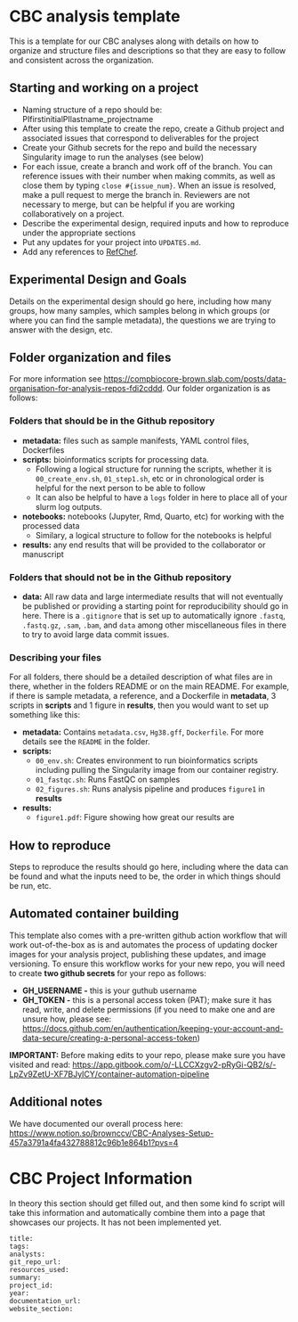 # CBC analysis template

This is a template for our CBC analyses along with details on how to organize and structure files and descriptions so that they are easy to follow and consistent across the organization.

## Starting and working on a project

 * Naming structure of a repo should be: PIfirstinitialPIlastname_projectname
 * After using this template to create the repo, create a Github project and associated issues that correspond to deliverables for the project
 * Create your Github secrets for the repo and build the necessary Singularity image to run the analyses (see below)
 * For each issue, create a branch and work off of the branch. You can reference issues with their number when making commits, as well as close them by typing `close #{issue_num}`. When an issue is resolved, make a pull request to merge the branch in. Reviewers are not necessary to merge, but can be helpful if you are working collaboratively on a project.
 * Describe the experimental design, required inputs and how to reproduce under the appropriate sections
 * Put any updates for your project into `UPDATES.md`.
 * Add any references to [RefChef](https://github.com/compbiocore/refchef).

## Experimental Design and Goals

Details on the experimental design should go here, including how many groups, how many samples, which samples belong in which groups (or where you can find the sample metadata), the questions we are trying to answer with the design, etc.

## Folder organization and files

For more information see https://compbiocore-brown.slab.com/posts/data-organisation-for-analysis-repos-fdi2cddd. Our folder organization is as follows:

### Folders that should be in the Github repository

 * **metadata:** files such as sample manifests, YAML control files, Dockerfiles
 * **scripts:** bioinformatics scripts for processing data.
   * Following a logical structure for running the scripts, whether it is `00_create_env.sh`, `01_step1.sh`, etc or in chronological order is helpful for the next person to be able to follow
   * It can also be helpful to have a `logs` folder in here to place all of your slurm log outputs.
 * **notebooks:** notebooks (Jupyter, Rmd, Quarto, etc) for working with the processed data
   * Similary, a logical structure to follow for the notebooks is helpful
 * **results:** any end results that will be provided to the collaborator or manuscript

### Folders that should not be in the Github repository

 * **data:** All raw data and large intermediate results that will not eventually be published or providing a starting point for reproducibility should go in here. There is a `.gitignore` that is set up to automatically ignore `.fastq`, `.fastq.gz`, `.sam`, `.bam`, and `data` among other miscellaneous files in there to try to avoid large data commit issues.

### Describing your files

For all folders, there should be a detailed description of what files are in there, whether in the folders README or on the main README. For example, if there is sample metadata, a reference, and a Dockerfile in **metadata**, 3 scripts in **scripts** and 1 figure in **results**, then you would want to set up something like this:

 * **metadata:** Contains `metadata.csv`, `Hg38.gff`, `Dockerfile`. For more details see the `README` in the folder.
 * **scripts:**
   * `00_env.sh`: Creates environment to run bioinformatics scripts including pulling the Singularity image from our container registry.
   * `01_fastqc.sh`: Runs FastQC on samples
   * `02_figures.sh`: Runs analysis pipeline and produces `figure1` in **results**
 * **results:**
   * `figure1.pdf`: Figure showing how great our results are

## How to reproduce

Steps to reproduce the results should go here, including where the data can be found and what the inputs need to be, the order in which things should be run, etc.

## Automated container building
This template also comes with a pre-written github action workflow that will work out-of-the-box as is and automates the process of updating docker images for your analysis project, publishing these updates, and image versioning. To ensure this workflow works for your new repo, you will need to create **two github secrets** for your repo as follows:

* **GH_USERNAME -** this is your guthub username
* **GH_TOKEN -** this is a personal access token (PAT); make sure it has read, write, and delete permissions (if you need to make one and are unsure how, please see:  https://docs.github.com/en/authentication/keeping-your-account-and-data-secure/creating-a-personal-access-token) 

**IMPORTANT:** Before making edits to your repo, please make sure you have visited and read: https://app.gitbook.com/o/-LLCCXzgv2-pRyGi-QB2/s/-LpZv9ZetU-XF7BJyICY/container-automation-pipeline

## Additional notes

We have documented our overall process here: https://www.notion.so/brownccv/CBC-Analyses-Setup-457a3791a4fa432788812c96b1e864b1?pvs=4

# CBC Project Information

In theory this section should get filled out, and then some kind fo script will take this information and automatically combine them into a page that showcases our projects. It has not been implemented yet.

```
title:
tags:
analysts:
git_repo_url:
resources_used:
summary:
project_id:
year:
documentation_url:
website_section:
```
